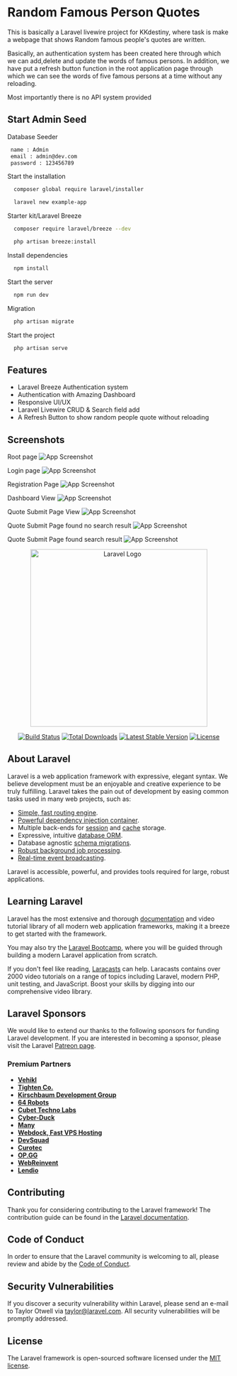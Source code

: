 
# Random Famous Person Quotes

This is basically a Laravel livewire project for KKdestiny,  where task is make a webpage that shows Random famous people's quotes are written.

Basically, an authentication system has been created here through which we can add,delete and update the words of famous persons. In addition, we have put a refresh button function in the root application page through which we can see the words of five famous persons at a time without any reloading.

Most importantly there is no API system provided


## Start Admin Seed

Database Seeder

```bash
 name : Admin
 email : admin@dev.com
 password : 123456789
```

Start the installation 

```bash
  composer global require laravel/installer
```
```bash
  laravel new example-app
```

Starter kit/Laravel Breeze 

```bash
  composer require laravel/breeze --dev
```
```bash
  php artisan breeze:install
```
Install dependencies

```bash
  npm install
```

Start the server

```bash
  npm run dev
```
Migration

```bash
  php artisan migrate
```

Start the project

```bash
  php artisan serve
```




    
## Features

- Laravel Breeze Authentication system
- Authentication with Amazing Dashboard
- Responsive UI/UX
- Laravel Livewire CRUD & Search field add
- A Refresh Button to show random people quote without reloading


## Screenshots

Root page
![App Screenshot](https://i.postimg.cc/QCW9pQzL/Famous-Quotes-root.png?text=App+Screenshot+Here)


Login page
![App Screenshot](https://i.postimg.cc/xC8bdDy1/Gymove-Fitness-Bootstrap-Admin-Dashboard-login.png?text=App+Screenshot+Here)


Registration Page
![App Screenshot](https://i.postimg.cc/XJPBGHQc/Gymove-Fitness-Bootstrap-Admin-Dashboard-registration.png?text=App+Screenshot+Here)


Dashboard View
![App Screenshot](https://i.postimg.cc/3wnv7JGq/Gymove-Fitness-Bootstrap-Admin-Dashboard-dashboard.png?text=App+Screenshot+Here)


Quote Submit Page View
![App Screenshot](https://i.postimg.cc/jC0WvWVD/Gymove-Fitness-Bootstrap-Admin-Dashboard-quote-add-page.png?text=App+Screenshot+Here)


Quote Submit Page found no search result
![App Screenshot](https://i.postimg.cc/7Lx2pT57/Gymove-Fitness-Bootstrap-Admin-Dashboard-no-search.png?text=App+Screenshot+Here)


Quote Submit Page found search result
![App Screenshot](https://i.postimg.cc/8zgWmYDZ/Gymove-Fitness-Bootstrap-Admin-Dashboard-search.png?text=App+Screenshot+Here)




<p align="center"><a href="https://laravel.com" target="_blank"><img src="https://raw.githubusercontent.com/laravel/art/master/logo-lockup/5%20SVG/2%20CMYK/1%20Full%20Color/laravel-logolockup-cmyk-red.svg" width="400" alt="Laravel Logo"></a></p>

<p align="center">
<a href="https://travis-ci.org/laravel/framework"><img src="https://travis-ci.org/laravel/framework.svg" alt="Build Status"></a>
<a href="https://packagist.org/packages/laravel/framework"><img src="https://img.shields.io/packagist/dt/laravel/framework" alt="Total Downloads"></a>
<a href="https://packagist.org/packages/laravel/framework"><img src="https://img.shields.io/packagist/v/laravel/framework" alt="Latest Stable Version"></a>
<a href="https://packagist.org/packages/laravel/framework"><img src="https://img.shields.io/packagist/l/laravel/framework" alt="License"></a>
</p>

## About Laravel

Laravel is a web application framework with expressive, elegant syntax. We believe development must be an enjoyable and creative experience to be truly fulfilling. Laravel takes the pain out of development by easing common tasks used in many web projects, such as:

- [Simple, fast routing engine](https://laravel.com/docs/routing).
- [Powerful dependency injection container](https://laravel.com/docs/container).
- Multiple back-ends for [session](https://laravel.com/docs/session) and [cache](https://laravel.com/docs/cache) storage.
- Expressive, intuitive [database ORM](https://laravel.com/docs/eloquent).
- Database agnostic [schema migrations](https://laravel.com/docs/migrations).
- [Robust background job processing](https://laravel.com/docs/queues).
- [Real-time event broadcasting](https://laravel.com/docs/broadcasting).

Laravel is accessible, powerful, and provides tools required for large, robust applications.

## Learning Laravel

Laravel has the most extensive and thorough [documentation](https://laravel.com/docs) and video tutorial library of all modern web application frameworks, making it a breeze to get started with the framework.

You may also try the [Laravel Bootcamp](https://bootcamp.laravel.com), where you will be guided through building a modern Laravel application from scratch.

If you don't feel like reading, [Laracasts](https://laracasts.com) can help. Laracasts contains over 2000 video tutorials on a range of topics including Laravel, modern PHP, unit testing, and JavaScript. Boost your skills by digging into our comprehensive video library.

## Laravel Sponsors

We would like to extend our thanks to the following sponsors for funding Laravel development. If you are interested in becoming a sponsor, please visit the Laravel [Patreon page](https://patreon.com/taylorotwell).

### Premium Partners

- **[Vehikl](https://vehikl.com/)**
- **[Tighten Co.](https://tighten.co)**
- **[Kirschbaum Development Group](https://kirschbaumdevelopment.com)**
- **[64 Robots](https://64robots.com)**
- **[Cubet Techno Labs](https://cubettech.com)**
- **[Cyber-Duck](https://cyber-duck.co.uk)**
- **[Many](https://www.many.co.uk)**
- **[Webdock, Fast VPS Hosting](https://www.webdock.io/en)**
- **[DevSquad](https://devsquad.com)**
- **[Curotec](https://www.curotec.com/services/technologies/laravel/)**
- **[OP.GG](https://op.gg)**
- **[WebReinvent](https://webreinvent.com/?utm_source=laravel&utm_medium=github&utm_campaign=patreon-sponsors)**
- **[Lendio](https://lendio.com)**

## Contributing

Thank you for considering contributing to the Laravel framework! The contribution guide can be found in the [Laravel documentation](https://laravel.com/docs/contributions).

## Code of Conduct

In order to ensure that the Laravel community is welcoming to all, please review and abide by the [Code of Conduct](https://laravel.com/docs/contributions#code-of-conduct).

## Security Vulnerabilities

If you discover a security vulnerability within Laravel, please send an e-mail to Taylor Otwell via [taylor@laravel.com](mailto:taylor@laravel.com). All security vulnerabilities will be promptly addressed.

## License

The Laravel framework is open-sourced software licensed under the [MIT license](https://opensource.org/licenses/MIT).
